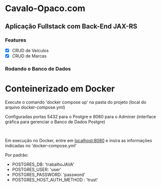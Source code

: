 # Cavalo-Opaco.com

## Aplicação Fullstack com Back-End JAX-RS

### Features

- [x] CRUD de Veículos
- [x] CRUD de Marcas

### Rodando o Banco de Dados
# Conteinerizado em Docker
<p>Execute o comando 'docker compose up' na pasta do projeto (local do arquivo docker-compose.yml)</p>
<p>Configuradas portas 5432 para o Postgre e 8080 para o Adminer (interface gráfica para gerenciar o Banco de Dados Postgre)</p>
</br>
<p>Em execução no Docker, entre em <a href="localhost:8080">localhost:8080</a> e insira as informações indicadas no 'docker-compose.yml'</p>
<p>Por padrão:</p>
<ul>
    <li>POSTGRES_DB: 'trabalhoJAVA'</li>
    <li>POSTGRES_USER: 'user'</li>
    <li>POSTGRES_PASSWORD: 'password'</li>
    <li>POSTGRES_HOST_AUTH_METHOD : 'trust'</li>
</ul>